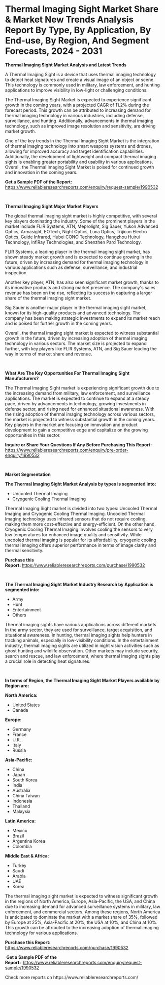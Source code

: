<p><h1>Thermal Imaging Sight Market Share & Market New Trends Analysis Report By Type, By Application, By End-use, By Region, And Segment Forecasts, 2024 - 2031</h1></p><p><strong>Thermal Imaging Sight Market Analysis and Latest Trends</strong></p>
<p><p>A Thermal Imaging Sight is a device that uses thermal imaging technology to detect heat signatures and create a visual image of an object or scene. This technology is commonly used in military, law enforcement, and hunting applications to improve visibility in low-light or challenging conditions.</p><p>The Thermal Imaging Sight Market is expected to experience significant growth in the coming years, with a projected CAGR of 11.2% during the forecast period. This growth can be attributed to increasing demand for thermal imaging technology in various industries, including defense, surveillance, and hunting. Additionally, advancements in thermal imaging technology, such as improved image resolution and sensitivity, are driving market growth.</p><p>One of the key trends in the Thermal Imaging Sight Market is the integration of thermal imaging technology into smart weapons systems and drones, allowing for improved accuracy and target identification capabilities. Additionally, the development of lightweight and compact thermal imaging sights is enabling greater portability and usability in various applications. Overall, the Thermal Imaging Sight Market is poised for continued growth and innovation in the coming years.</p></p>
<p><strong>Get a Sample PDF of the Report:&nbsp;</strong> <a href="https://www.reliableresearchreports.com/enquiry/request-sample/1990532">https://www.reliableresearchreports.com/enquiry/request-sample/1990532</a></p>
<p>&nbsp;</p>
<p><strong>Thermal Imaging Sight Major Market Players</strong></p>
<p><p>The global thermal imaging sight market is highly competitive, with several key players dominating the industry. Some of the prominent players in the market include FLIR Systems, ATN, Meprolight, Sig Sauer, Yukon Advanced Optics, Armasight, EOTech, Night Optics, Luna Optics, Trijicon Electro Optics, Guide Infrared, Hubei CONO Technology, Hangzhou Huirui Technology, InfiRay Technologies, and Shenzhen Pard Technology.</p><p>FLIR Systems, a leading player in the thermal imaging sight market, has shown steady market growth and is expected to continue growing in the future, driven by increasing demand for thermal imaging technology in various applications such as defense, surveillance, and industrial inspection.</p><p>Another key player, ATN, has also seen significant market growth, thanks to its innovative products and strong market presence. The company's sales revenue has been on the rise, reflecting its success in capturing a larger share of the thermal imaging sight market.</p><p>Sig Sauer is another major player in the thermal imaging sight market, known for its high-quality products and advanced technology. The company has been making strategic investments to expand its market reach and is poised for further growth in the coming years.</p><p>Overall, the thermal imaging sight market is expected to witness substantial growth in the future, driven by increasing adoption of thermal imaging technology in various sectors. The market size is projected to expand further, with key players like FLIR Systems, ATN, and Sig Sauer leading the way in terms of market share and revenue.</p></p>
<p>&nbsp;</p>
<p><strong>What Are The Key Opportunities For Thermal Imaging Sight Manufacturers?</strong></p>
<p><p>The Thermal Imaging Sight market is experiencing significant growth due to the increasing demand from military, law enforcement, and surveillance applications. The market is expected to continue to expand at a steady pace, driven by advancements in technology, growing investments in defense sector, and rising need for enhanced situational awareness. With the rising adoption of thermal imaging technology across various sectors, the market is projected to witness substantial growth in the coming years. Key players in the market are focusing on innovation and product development to gain a competitive edge and capitalize on the growing opportunities in this sector.</p></p>
<p><strong>Inquire or Share Your Questions If Any Before Purchasing This Report:</strong> <a href="https://www.reliableresearchreports.com/enquiry/pre-order-enquiry/1990532">https://www.reliableresearchreports.com/enquiry/pre-order-enquiry/1990532</a></p>
<p>&nbsp;</p>
<p><strong>Market Segmentation</strong></p>
<p><strong>The Thermal Imaging Sight Market Analysis by types is segmented into:</strong></p>
<p><ul><li>Uncooled Thermal Imaging</li><li>Cryogenic Cooling Thermal Imaging</li></ul></p>
<p><p>Thermal Imaging Sight market is divided into two types: Uncooled Thermal Imaging and Cryogenic Cooling Thermal Imaging. Uncooled Thermal Imaging technology uses infrared sensors that do not require cooling, making them more cost-effective and energy-efficient. On the other hand, Cryogenic Cooling Thermal Imaging involves cooling the sensors to very low temperatures for enhanced image quality and sensitivity. While uncooled thermal imaging is popular for its affordability, cryogenic cooling thermal imaging offers superior performance in terms of image clarity and thermal sensitivity.</p></p>
<p><strong>Purchase this Report:&nbsp;</strong><a href="https://www.reliableresearchreports.com/purchase/1990532">https://www.reliableresearchreports.com/purchase/1990532</a></p>
<p>&nbsp;</p>
<p><strong>The Thermal Imaging Sight Market Industry Research by Application is segmented into:</strong></p>
<p><ul><li>Army</li><li>Hunt</li><li>Entertainment</li><li>Others</li></ul></p>
<p><p>Thermal imaging sights have various applications across different markets. In the army sector, they are used for surveillance, target acquisition, and situational awareness. In hunting, thermal imaging sights help hunters in tracking animals, especially in low-visibility conditions. In the entertainment industry, thermal imaging sights are utilized in night vision activities such as ghost hunting and wildlife observation. Other markets may include security, search and rescue, and law enforcement, where thermal imaging sights play a crucial role in detecting heat signatures.</p></p>
<p>&nbsp;</p>
<p><strong>In terms of Region, the Thermal Imaging Sight Market Players available by Region are:</strong></p>
<p>
    <p> <strong> North America: </strong>
        <ul>
            <li>United States</li>
            <li>Canada</li>
        </ul>
        </p> 
    <p> <strong> Europe: </strong>
        <ul>
            <li>Germany</li>
            <li>France</li>
            <li>U.K.</li>
            <li>Italy</li>
            <li>Russia</li>
        </ul>
        </p> 
    <p> <strong> Asia-Pacific: </strong>
        <ul>
            <li>China</li>
            <li>Japan</li>
            <li>South Korea</li>
            <li>India</li>
            <li>Australia</li>
            <li>China Taiwan</li>
            <li>Indonesia</li>
            <li>Thailand</li>
            <li>Malaysia</li>
        </ul>
        </p> 
    <p> <strong> Latin America: </strong>
        <ul>
            <li>Mexico</li>
            <li>Brazil</li>
            <li>Argentina Korea</li>
            <li>Colombia</li>
        </ul>
        </p> 
    <p> <strong> Middle East & Africa: </strong>
        <ul>
            <li>Turkey</li>
            <li>Saudi</li>
            <li>Arabia</li>
            <li>UAE</li>
            <li>Korea</li>
        </ul>
    </p>
    </p>
<p><p>The thermal imaging sight market is expected to witness significant growth in the regions of North America, Europe, Asia-Pacific, the USA, and China due to increasing demand for advanced surveillance systems in military, law enforcement, and commercial sectors. Among these regions, North America is anticipated to dominate the market with a market share of 35%, followed by Europe at 25%, Asia-Pacific at 20%, the USA at 10%, and China at 10%. This growth can be attributed to the increasing adoption of thermal imaging technology for various applications.</p></p>
<p><strong>Purchase this Report: </strong><a href="https://www.reliableresearchreports.com/purchase/1990532">https://www.reliableresearchreports.com/purchase/1990532</a></p>
<p>&nbsp;<strong>Get a Sample PDF of the Report:&nbsp;&nbsp;</strong><a href="https://www.reliableresearchreports.com/enquiry/request-sample/1990532">https://www.reliableresearchreports.com/enquiry/request-sample/1990532</a></p>
<p><strong></strong></p>
<p>Check more reports on https://www.reliableresearchreports.com/</p>